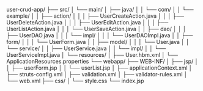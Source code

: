 user-crud-app/
├── src/
│   └── main/
│       ├── java/
│       │   └── com/
│       │       └── example/
│       │           ├── action/
│       │           │   ├── UserCreateAction.java
│       │           │   ├── UserDeleteAction.java
│       │           │   ├── UserEditAction.java
│       │           │   ├── UserListAction.java
│       │           │   └── UserSaveAction.java
│       │           ├── dao/
│       │           │   ├── UserDAO.java
│       │           │   └── impl/
│       │           │       └── UserDAOImpl.java
│       │           ├── form/
│       │           │   └── UserForm.java
│       │           ├── model/
│       │           │   └── User.java
│       │           └── service/
│       │               ├── UserService.java
│       │               └── impl/
│       │                   └── UserServiceImpl.java
│       └── resources/
│           ├── User.hbm.xml
│           └── ApplicationResources.properties
└── webapp/
    ├── WEB-INF/
    │   ├── jsp/
    │   │   ├── userForm.jsp
    │   │   └── userList.jsp
    │   ├── applicationContext.xml
    │   ├── struts-config.xml
    │   ├── validation.xml
    │   ├── validator-rules.xml
    │   └── web.xml
    ├── css/
    │   └── style.css
    └── index.jsp
